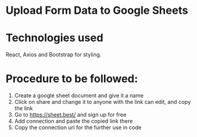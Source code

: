 # Upload Form Data to Google Sheets

# Technologies used
React, Axios and Bootstrap for styling.

# Procedure to be followed:
  1. Create a google sheet document and give it a name
  2. Click on share and change it to anyone with the link can edit, and copy the link
  3. Go to https://sheet.best/ and sign up for free
  4. Add connection and paste the copied link there
  5. Copy the connection url for the further use in code





